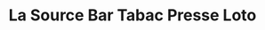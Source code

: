 ---
title: "La Source Bar Tabac Presse Loto"
url: /beziers/la-source-bar-tabac-presse-loto/
shop: Zeitungen
---